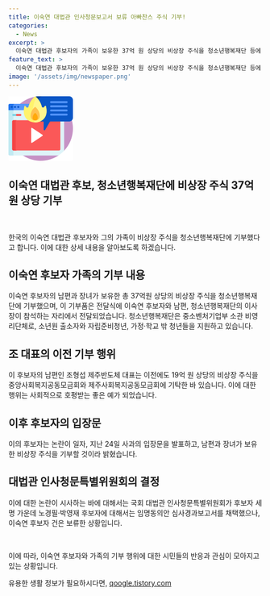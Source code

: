 ```yaml
---
title: 이숙연 대법관 인사청문보고서 보류 아빠찬스 주식 기부!
categories:
  - News
excerpt: >
  이숙연 대법관 후보자의 가족이 보유한 37억 원 상당의 비상장 주식을 청소년행복재단 등에 기부했다. 이에 대한 논란이 있었으나, 이씨의 남편과 장녀는 해당 주식을 사회단체에 기부하였으며, 조형섭 제주반도체 대표 역시 19억 원 상당의 비상장 주식을 기부한 바 있다. 이와 더불어 이 후보자 장녀는 주식투자로 시세차익을 얻었지만, 해당 세금은 조 대표가 부담하였다. 이씨는 지난 24일 입장문을 발표하고 사과하며, 논란이 커지자 가족이 보유한 비상장 주식을 기부하기로 결정했다. 현재 국회 대법관 인사청문특별위원회는 후보자들에 대한 심사를 진행 중이다.
feature_text: >
  이숙연 대법관 후보자의 가족이 보유한 37억 원 상당의 비상장 주식을 청소년행복재단 등에 기부했다. 이에 대한 논란이 있었으나, 이씨의 남편과 장녀는 해당 주식을 사회단체에 기부하였으며, 조형섭 제주반도체 대표 역시 19억 원 상당의 비상장 주식을 기부한 바 있다. 이와 더불어 이 후보자 장녀는 주식투자로 시세차익을 얻었지만, 해당 세금은 조 대표가 부담하였다. 이씨는 지난 24일 입장문을 발표하고 사과하며, 논란이 커지자 가족이 보유한 비상장 주식을 기부하기로 결정했다. 현재 국회 대법관 인사청문특별위원회는 후보자들에 대한 심사를 진행 중이다.
image: '/assets/img/newspaper.png'
---
```


<p><img src="/assets/img/news.png" alt="rentncar 속보" /></p>

<h2>이숙연 대법관 후보, 청소년행복재단에 비상장 주식 37억원 상당 기부</h2>

<p data-ke-size="size16">&nbsp;</p>

<p>한국의 이숙연 대법관 후보자와 그의 가족이 비상장 주식을 청소년행복재단에 기부했다고 합니다. 이에 대한 상세 내용을 알아보도록 하겠습니다.</p>

<h2 data-ke-size="size26">이숙연 후보자 가족의 기부 내용</h2>

<p>이숙연 후보자의 남편과 장녀가 보유한 총 37억원 상당의 비상장 주식을 청소년행복재단에 기부했으며, 이 기부품은 전달식에 이숙연 후보자와 남편, 청소년행복재단의 이사장이 참석하는 자리에서 전달되었습니다. 청소년행복재단은 중소벤처기업부 소관 비영리단체로, 소년원 출소자와 자립준비청년, 가정·학교 밖 청년들을 지원하고 있습니다.</p>

<h2 data-ke-size="size26">조 대표의 이전 기부 행위</h2>

<p>이 후보자의 남편인 조형섭 제주반도체 대표는 이전에도 19억 원 상당의 비상장 주식을 중앙사회복지공동모금회와 제주사회복지공동모금회에 기탁한 바 있습니다. 이에 대한 행위는 사회적으로 호평받는 좋은 예가 되었습니다.</p>

<h2 data-ke-size="size26">이후 후보자의 입장문</h2>

<p>이의 후보자는 논란이 일자, 지난 24일 사과의 입장문을 발표하고, 남편과 장녀가 보유한 비상장 주식을 기부할 것이라 밝혔습니다.</p>

<h2 data-ke-size="size26">대법관 인사청문특별위원회의 결정</h2>

<p>이에 대한 논란이 시사하는 바에 대해서는 국회 대법관 인사청문특별위원회가 후보자 세 명 가운데 노경필·박영재 후보자에 대해서는 임명동의안 심사경과보고서를 채택했으나, 이숙연 후보자 건은 보류한 상황입니다.</p>

<p data-ke-size="size16">&nbsp;</p>

<p>이에 따라, 이숙연 후보자와 가족의 기부 행위에 대한 시민들의 반응과 관심이 모아지고 있는 상황입니다.</p>
유용한 생활 정보가 필요하시다면, <a href="https://qoogle.tistory.com" rel="dofollow">qoogle.tistory.com</a>


